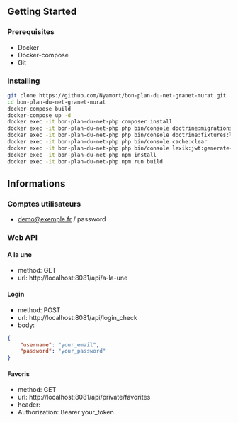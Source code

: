 ## Getting Started

### Prerequisites
- Docker
- Docker-compose
- Git
### Installing
```bash
git clone https://github.com/Nyamort/bon-plan-du-net-granet-murat.git
cd bon-plan-du-net-granet-murat
docker-compose build
docker-compose up -d
docker exec -it bon-plan-du-net-php composer install
docker exec -it bon-plan-du-net-php php bin/console doctrine:migrations:migrate
docker exec -it bon-plan-du-net-php php bin/console doctrine:fixtures:load
docker exec -it bon-plan-du-net-php php bin/console cache:clear
docker exec -it bon-plan-du-net-php php bin/console lexik:jwt:generate-keypair
docker exec -it bon-plan-du-net-php npm install
docker exec -it bon-plan-du-net-php npm run build
```

## Informations
### Comptes utilisateurs
- demo@exemple.fr / password

### Web API
#### A la une
- method: GET
- url: http://localhost:8081/api/a-la-une
#### Login
- method: POST
- url: http://localhost:8081/api/login_check
- body:
```json
{
    "username": "your_email",
    "password": "your_password"
}
```
#### Favoris
- method: GET
- url: http://localhost:8081/api/private/favorites
- header:
- Authorization: Bearer your_token

